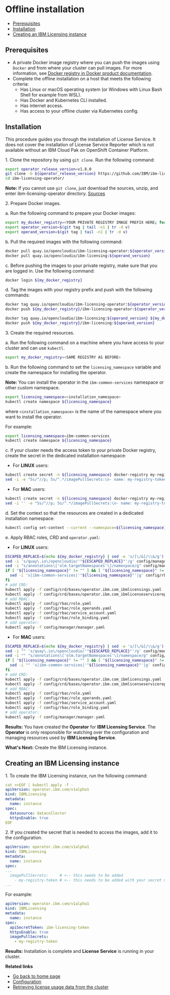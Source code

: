 # Offline installation

- [Prerequisites](#prerequisites)
- [Installation](#installation)
- [Creating an IBM Licensing instance](#creating-an-ibm-licensing-instance)

## Prerequisites

- A private Docker image registry where you can push the images using `Docker` and from where your cluster can pull images. For more information, see [Docker registry in Docker product documentation](https://docs.docker.com/registry/).
- Complete the offline installation on a host that meets the following criteria:
    - Has Linux or macOS operating system (or Windows with Linux Bash Shell for example from WSL).
    - Has Docker and Kubernetes CLI installed.
    - Has internet access.
    - Has access to your offline cluster via Kubernetes config.

## Installation

This procedure guides you through the installation of License Service. It does not cover the installation of License Service Reporter which is not available without an IBM Cloud Pak on OpenShift Container Platform.

1\. Clone the repository by using `git clone`. Run the following command:

```bash
export operator_release_version=v1.8.0
git clone -b ${operator_release_version} https://github.com/IBM/ibm-licensing-operator.git
cd ibm-licensing-operator/
```

**Note:** If you cannot use `git clone`, just download the sources, unzip, and enter ibm-licensing-operator directory. [Sources](https://github.com/IBM/ibm-licensing-operator/archive/refs/heads/release-1.8.zip)

2\. Prepare Docker images.

a.  Run the following command to prepare your Docker images:

```bash
export my_docker_registry=<YOUR PRIVATE REGISTRY IMAGE PREFIX HERE; for example: "my.registry:5000" or "my.private.registry.example.com">
export operator_version=$(git tag | tail -n1 | tr -d v)
export operand_version=$(git tag | tail -n1 | tr -d v)
```

b. Pull the required images with the following command:

```bash
docker pull quay.io/opencloudio/ibm-licensing-operator:${operator_version}
docker pull quay.io/opencloudio/ibm-licensing:${operand_version}
```

c. Before pushing the images to your private registry, make sure that you are logged in. Use the following command:

```bash
docker login ${my_docker_registry}
```

d. Tag the images with your registry prefix and push with the following commands:

```bash
docker tag quay.io/opencloudio/ibm-licensing-operator:${operator_version} ${my_docker_registry}/ibm-licensing-operator:${operator_version}
docker push ${my_docker_registry}/ibm-licensing-operator:${operator_version}

docker tag quay.io/opencloudio/ibm-licensing:${operand_version} ${my_docker_registry}/ibm-licensing:${operand_version}
docker push ${my_docker_registry}/ibm-licensing:${operand_version}
```

3\. Create the required resources.

a. Run the following command on a machine where you have access to your cluster and can use `kubectl`.

```bash
export my_docker_registry=<SAME REGISTRY AS BEFORE>
```

b. Run the following command to set the `licensing_namespace` variable and create the namespace for installing the operator.

**Note:** You can install the operator in the `ibm-common-services` namespace or other custom namespace.

```bash
export licensing_namespace=<installation_namespace>
kubectl create namespace ${licensing_namespace}
```

where `<installation_namespace>` is the name of the namespace where you want to install the operator.

For example:

```bash
export licensing_namespace=ibm-common-services
kubectl create namespace ${licensing_namespace}
```

c. If your cluster needs the access token to your private Docker registry, create the secret in the dedicated installation namespace:
- For **LINUX** users:

```bash
kubectl create secret -n ${licensing_namespace} docker-registry my-registry-token --docker-server=${my_docker_registry} --docker-username=<YOUR_REGISTRY_USERNAME> --docker-password=<YOUR_REGISTRY_TOKEN> --docker-email=<YOUR_REGISTRY_EMAIL, probably can be same as username>
sed -i -e "5s/^//p; 5s/^.*/imagePullSecrets:\n- name: my-registry-token/" config/rbac/service_account.yaml
```

- For **MAC** users:

```bash
kubectl create secret -n ${licensing_namespace} docker-registry my-registry-token --docker-server=${my_docker_registry} --docker-username=<YOUR_REGISTRY_USERNAME> --docker-password=<YOUR_REGISTRY_TOKEN> --docker-email=<YOUR_REGISTRY_EMAIL, probably can be same as username>
sed -i '' -e "5s/^//p; 5s/^.*/imagePullSecrets:\n- name: my-registry-token/" config/rbac/service_account.yaml
```

d. Set the context so that the resources are created in a dedicated installation namespace:

```bash
kubectl config set-context --current --namespace=${licensing_namespace}
```

e. Apply RBAC roles, CRD and `operator.yaml`:

- For **LINUX** users:

```bash
ESCAPED_REPLACE=$(echo ${my_docker_registry} | sed -e 's/[\/&]/\\&/g')
sed -i 's/quay\.io\/opencloudio/'"${ESCAPED_REPLACE}"'/g' config/manager/manager.yaml
sed -i "s/annotations\['olm.targetNamespaces'\]/namespace/g" config/manager/manager.yaml
if [ "${licensing_namespace}" != "" ] && [ "${licensing_namespace}" != "ibm-common-services" ]; then
  sed -i 's|ibm-common-services|'"${licensing_namespace}"'|g' config/rbac/*.yaml
fi
# add CRD:
kubectl apply -f config/crd/bases/operator.ibm.com_ibmlicensings.yaml
kubectl apply -f config/crd/bases/operator.ibm.com_ibmlicenseservicereporters.yaml
# add RBAC:
kubectl apply -f config/rbac/role.yaml
kubectl apply -f config/rbac/role_operands.yaml
kubectl apply -f config/rbac/service_account.yaml
kubectl apply -f config/rbac/role_binding.yaml
# add operator:
kubectl apply -f config/manager/manager.yaml
```

- For **MAC** users:

```bash
ESCAPED_REPLACE=$(echo ${my_docker_registry} | sed -e 's/[\/&]/\\&/g')
sed -i "" 's/quay\.io\/opencloudio/'"${ESCAPED_REPLACE}"'/g' config/manager/manager.yaml
sed -i "" "s/annotations\['olm.targetNamespaces'\]/namespace/g" config/manager/manager.yaml
if [ "${licensing_namespace}" != "" ] && [ "${licensing_namespace}" != "ibm-common-services" ]; then
  sed -i "" 's|ibm-common-services|'"${licensing_namespace}"'|g' config/rbac/*.yaml
fi
# add CRD:
kubectl apply -f config/crd/bases/operator.ibm.com_ibmlicensings.yaml
kubectl apply -f config/crd/bases/operator.ibm.com_ibmlicenseservicereporters.yaml
# add RBAC:
kubectl apply -f config/rbac/role.yaml
kubectl apply -f config/rbac/role_operands.yaml
kubectl apply -f config/rbac/service_account.yaml
kubectl apply -f config/rbac/role_binding.yaml
# add operator:
kubectl apply -f config/manager/manager.yaml
```

**Results:**
You have created the **Operator** for **IBM Licensing Service**. The **Operator** is only responsible for watching over the configuration and managing resources used by **IBM Licensing Service**.

**What's Next:**
Create the IBM Licensing instance.

## Creating an IBM Licensing instance

1\. To create the IBM Licensing instance, run the following command:

```yaml
cat <<EOF | kubectl apply -f -
apiVersion: operator.ibm.com/v1alpha1
kind: IBMLicensing
metadata:
  name: instance
spec:
  datasource: datacollector
  httpsEnable: true
EOF
```

2\. If you created the secret that is needed to access the images, add it to the configuration.

```yaml
apiVersion: operator.ibm.com/v1alpha1
kind: IBMLicensing
metadata:
  name: instance
spec:
...
  imagePullSecrets:     # <-- this needs to be added
    - my-registry-token # <-- this needs to be added with your secret name
...
```

For example:

```yaml
apiVersion: operator.ibm.com/v1alpha1
kind: IBMLicensing
metadata:
  name: instance
spec:
  apiSecretToken: ibm-licensing-token
  httpsEnable: true
  imagePullSecrets:
    - my-registry-token
```

**Results:**
Installation is complete and **License Service** is running in your cluster.

<b>Related links</b>

- [Go back to home page](../License_Service_main.md#documentation)
- [Configuration](Configuration.md)
- [Retrieving license usage data from the cluster](Retrieving_data.md)
